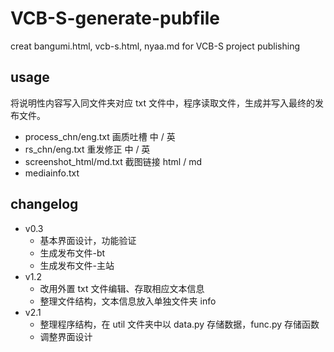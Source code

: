 # VCB-S-generate-pubfile
 creat bangumi.html, vcb-s.html, nyaa.md for VCB-S project publishing

## usage
将说明性内容写入同文件夹对应 txt 文件中，程序读取文件，生成并写入最终的发布文件。
- process_chn/eng.txt 画质吐槽 中 / 英
- rs_chn/eng.txt 重发修正 中 / 英
- screenshot_html/md.txt 截图链接 html / md
- mediainfo.txt

## changelog
- v0.3
  - 基本界面设计，功能验证
  - 生成发布文件-bt
  - 生成发布文件-主站
- v1.2
  - 改用外置 txt 文件编辑、存取相应文本信息
  - 整理文件结构，文本信息放入单独文件夹 info
- v2.1
  - 整理程序结构，在 util 文件夹中以 data.py 存储数据，func.py 存储函数
  - 调整界面设计